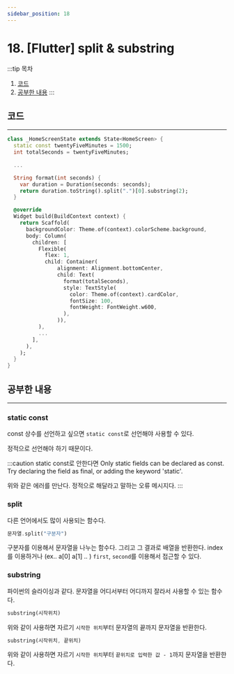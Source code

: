 ```yaml
---
sidebar_position: 18
---
```


# 18. [Flutter] split & substring

:::tip 목차
1. [코드](#코드)
2. [공부한 내용](#공부한-내용)
:::

## 코드
---

```dart
class _HomeScreenState extends State<HomeScreen> {
  static const twentyFiveMinutes = 1500;
  int totalSeconds = twentyFiveMinutes;
  
  ...

  String format(int seconds) {
    var duration = Duration(seconds: seconds);
    return duration.toString().split(".")[0].substring(2);
  }

  @override
  Widget build(BuildContext context) {
    return Scaffold(
      backgroundColor: Theme.of(context).colorScheme.background,
      body: Column(
        children: [
          Flexible(
            flex: 1,
            child: Container(
                alignment: Alignment.bottomCenter,
                child: Text(
                  format(totalSeconds),
                  style: TextStyle(
                    color: Theme.of(context).cardColor,
                    fontSize: 100,
                    fontWeight: FontWeight.w600,
                  ),
                )),
          ),
          ...
        ],
      ),
    );
  }
}
```


## 공부한 내용
---

### static const

const 상수를 선언하고 싶으면 `static const`로 선언해야 사용할 수 있다.

정적으로 선언해야 하기 때문이다.

:::caution static const로 안한다면
Only static fields can be declared as const.
Try declaring the field as final, or adding the keyword 'static'.

위와 같은 에러를 만난다. 정적으로 해달라고 말하는 오류 메시지다.
:::


### split

다른 언어에서도 많이 사용되는 함수다.

```dart
문자열.split("구분자")
```

구분자를 이용해서 문자열을 나누는 함수다. 그리고 그 결과로 배열을 반환한다.
index를 이용하거나 (ex.. a[0] a[1] .. ) `first`, `second`를 이용해서 접근할 수 있다.


### substring

파이썬의 슬라이싱과 같다. 문자열을 어디서부터 어디까지 잘라서 사용할 수 있는 함수다.

```dart
substring(시작위치)
```

위와 같이 사용하면 자르기 `시작한 위치`부터 문자열의 끝까지 문자열을 반환한다.

```dart
substring(시작위치, 끝위치)
```

위와 같이 사용하면 자르기 `시작한 위치`부터 `끝위치로 입력한 값 - 1`까지 문자열을 반환한다.


